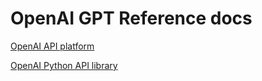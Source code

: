 # OpenAI GPT Reference docs

[OpenAI API platform](https://platform.openai.com)

[OpenAI Python API library](https://github.com/openai/openai-python)